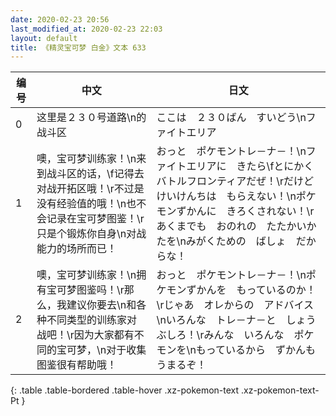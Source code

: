 ```yaml
---
date: 2020-02-23 20:56
last_modified_at: 2020-02-23 22:03
layout: default
title: 《精灵宝可梦 白金》文本 633
---
```

| 编号 | 中文 | 日文 |
| ---- | ---- | ---- |
| 0 | 这里是２３０号道路\n的战斗区 | ここは　２３０ばん　すいどう\nファイトエリア |
| 1 | 噢，宝可梦训练家！\n来到战斗区的话，\f记得去对战开拓区哦！\r不过是没有经验值的哦！\n也不会记录在宝可梦图鉴！\r只是个锻炼你自身\n对战能力的场所而已！ | おっと　ポケモントレ－ナ－！\nファイトエリアに　きたら\fとにかく　バトルフロンティアだぜ！\rだけど　けいけんちは　もらえない！\nポケモンずかんに　きろくされない！\rあくまでも　おのれの　たたかいかたを\nみがくための　ばしょ　だからな！ |
| 2 | 噢，宝可梦训练家！\n拥有宝可梦图鉴吗！\r那么，我建议你要去\n和各种不同类型的训练家对战吧！\r因为大家都有不同的宝可梦，\n对于收集图鉴很有帮助哦！ | おっと　ポケモントレ－ナ－！\nポケモンずかんを　もっているのか！\rじゃあ　オレからの　アドバイス\nいろんな　トレ－ナ－と　しょうぶしろ！\rみんな　いろんな　ポケモンを\nもっているから　ずかんも　うまるぞ！ |
{: .table .table-bordered .table-hover .xz-pokemon-text .xz-pokemon-text-Pt }